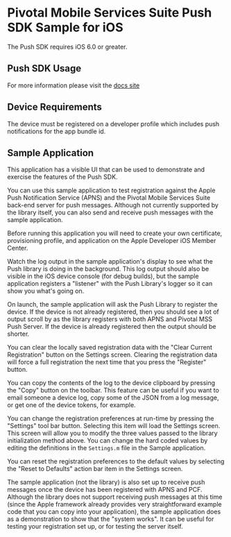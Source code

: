 Pivotal Mobile Services Suite Push SDK Sample for iOS
=====================================================

The Push SDK requires iOS 6.0 or greater.

Push SDK Usage
--------------

For more information please visit the [docs site](https://github.com/cfmobile/docs-pushnotifications-ios)


Device Requirements
-------------------

The device must be registered on a developer profile which includes push notifications for the app bundle id.


Sample Application
------------------

This application has a visible UI that can be used to demonstrate and exercise the features of the Push SDK.

You can use this sample application to test registration against the Apple Push Notification Service (APNS) and the Pivotal Mobile Services Suite back-end server for push messages.  Although not currently supported by the library itself, you can also send and receive push messages with the sample application.

Before running this application you will need to create your own certificate, provisioning profile, and application on the Apple Developer iOS Member Center.

Watch the log output in the sample application's display to see what the Push library is doing in the background.  This log output should also be visible in the iOS device console (for debug builds), but the sample application registers a "listener" with the Push Library's logger so it can show you what's going on.

On launch, the sample application will ask the Push Library to register the device. If the device is not already registered, then you should see a lot of output scroll by as the library registers with both APNS and Pivotal MSS Push Server.  If the device is already registered then the output should be shorter.

You can clear the locally saved registration data with the "Clear Current Registration" button on the Settings screen. Clearing the registration data will force a full registration the next time that you press the "Register" button.

You can copy the contents of the log to the device clipboard by pressing the "Copy" button on the toolbar.  This feature can be useful if you want to email someone a device log, copy some of the JSON from a log message, or get one of the device tokens, for example.

You can change the registration preferences at run-time by pressing the "Settings" tool bar button.  Selecting this item will load the Settings screen.  This screen will allow you to modify the three values passed to the library initialization method above.  You can change the hard coded values by editing the definitions in the `Settings.m` file in the Sample application.

You can reset the registration preferences to the default values by selecting the "Reset to Defaults" action bar item in the Settings screen.

The sample application (not the library) is also set up to receive push messages once the device has been registered with APNS and PCF.  Although the library does not support receiving push messages at this time (since the Apple framework already provides very straightforward example code that you can copy into your application), the sample application does as a demonstration to show that the "system works".  It can be useful for testing your registration set up, or for testing the server itself.